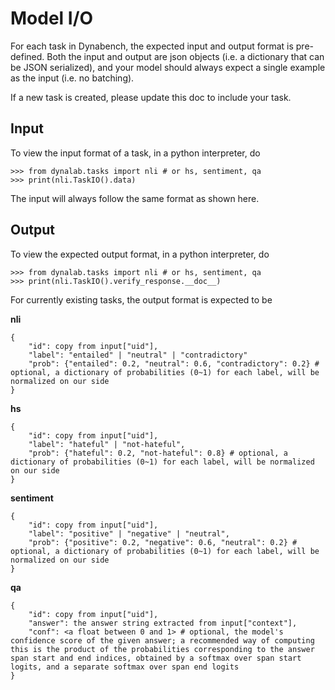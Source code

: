# Model I/O

For each task in Dynabench, the expected input and output format is pre-defined. Both the input and output are json objects (i.e. a dictionary that can be JSON serialized), and your model should always expect a single example as the input (i.e. no batching).

If a new task is created, please update this doc to include your task.

## Input
To view the input format of a task, in a python interpreter, do
```
>>> from dynalab.tasks import nli # or hs, sentiment, qa
>>> print(nli.TaskIO().data)
```
The input will always follow the same format as shown here.

## Output
To view the expected output format, in a python interpreter, do
```
>>> from dynalab.tasks import nli # or hs, sentiment, qa
>>> print(nli.TaskIO().verify_response.__doc__)
```
For currently existing tasks, the output format is expected to be

**nli**
```
{
    "id": copy from input["uid"],
    "label": "entailed" | "neutral" | "contradictory"
    "prob": {"entailed": 0.2, "neutral": 0.6, "contradictory": 0.2} # optional, a dictionary of probabilities (0~1) for each label, will be normalized on our side
}
```
**hs**
```
{
    "id": copy from input["uid"],
    "label": "hateful" | "not-hateful",
    "prob": {"hateful": 0.2, "not-hateful": 0.8} # optional, a dictionary of probabilities (0~1) for each label, will be normalized on our side
}
```
**sentiment**
```
{
    "id": copy from input["uid"],
    "label": "positive" | "negative" | "neutral",
    "prob": {"positive": 0.2, "negative": 0.6, "neutral": 0.2} # optional, a dictionary of probabilities (0~1) for each label, will be normalized on our side
}
```
**qa**
```
{
    "id": copy from input["uid"],
    "answer": the answer string extracted from input["context"],
    "conf": <a float between 0 and 1> # optional, the model's confidence score of the given answer; a recommended way of computing this is the product of the probabilities corresponding to the answer span start and end indices, obtained by a softmax over span start logits, and a separate softmax over span end logits
}
```
